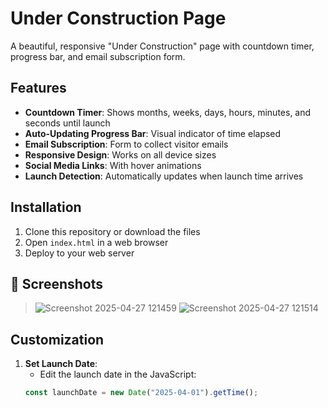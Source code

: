 # Under Construction Page

A beautiful, responsive "Under Construction" page with countdown timer, progress bar, and email subscription form.

## Features

- **Countdown Timer**: Shows months, weeks, days, hours, minutes, and seconds until launch
- **Auto-Updating Progress Bar**: Visual indicator of time elapsed
- **Email Subscription**: Form to collect visitor emails
- **Responsive Design**: Works on all device sizes
- **Social Media Links**: With hover animations
- **Launch Detection**: Automatically updates when launch time arrives

## Installation

1. Clone this repository or download the files
2. Open `index.html` in a web browser
3. Deploy to your web server

## 📸 Screenshots

>![Screenshot 2025-04-27 121459](https://github.com/user-attachments/assets/57d12268-0902-422b-8eca-4f9d72cdfd01)
>![Screenshot 2025-04-27 121514](https://github.com/user-attachments/assets/4083ec52-51cf-401f-ae09-91e1c47645cb)







## Customization

1. **Set Launch Date**: 
   - Edit the launch date in the JavaScript:
   ```javascript
   const launchDate = new Date("2025-04-01").getTime();
